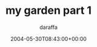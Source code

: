 ---
title: 'my garden part 1'
posts: 2
hash: 't1036'
author: 'daraffa'
date: 2004-05-30T08:43:00+00:00
sources:
  - http://forums.tokipona.org/viewtopic.php%3Ft=1036.html
---